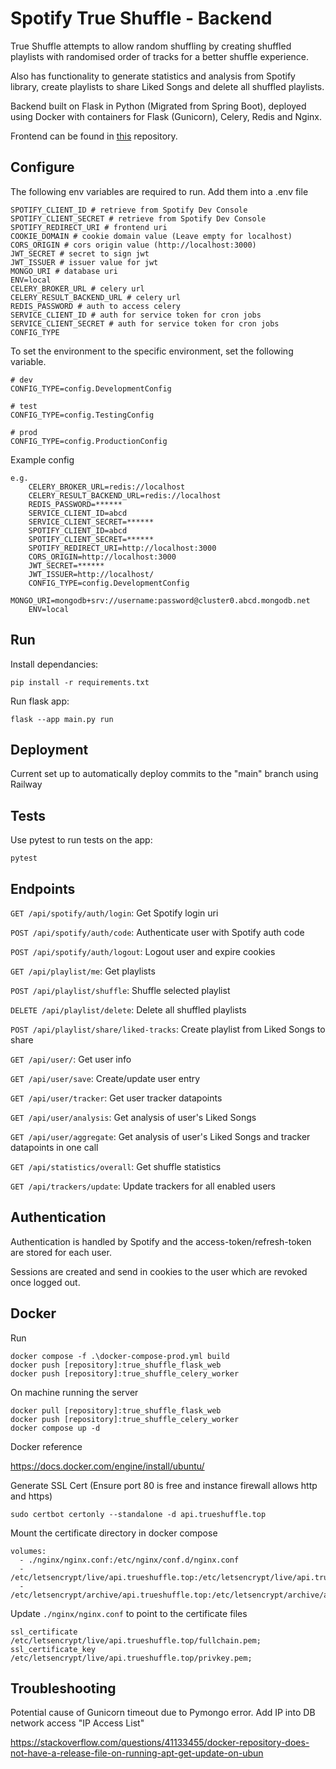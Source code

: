# Spotify True Shuffle - Backend

True Shuffle attempts to allow random shuffling by creating shuffled playlists with randomised order of tracks for a better shuffle experience.

Also has functionality to generate statistics and analysis from Spotify library, create playlists to share Liked Songs and delete all shuffled playlists.

Backend built on Flask in Python (Migrated from Spring Boot), deployed using Docker with containers for Flask (Gunicorn), Celery, Redis and Nginx.

Frontend can be found in [this](https://github.com/This-Is-Ko/spotify-true-shuffle-react) repository.

## Configure

The following env variables are required to run. Add them into a .env file

    SPOTIFY_CLIENT_ID # retrieve from Spotify Dev Console
    SPOTIFY_CLIENT_SECRET # retrieve from Spotify Dev Console
    SPOTIFY_REDIRECT_URI # frontend uri
    COOKIE_DOMAIN # cookie domain value (Leave empty for localhost)
    CORS_ORIGIN # cors origin value (http://localhost:3000)
    JWT_SECRET # secret to sign jwt
    JWT_ISSUER # issuer value for jwt
    MONGO_URI # database uri
    ENV=local
    CELERY_BROKER_URL # celery url
    CELERY_RESULT_BACKEND_URL # celery url
    REDIS_PASSWORD # auth to access celery
    SERVICE_CLIENT_ID # auth for service token for cron jobs
    SERVICE_CLIENT_SECRET # auth for service token for cron jobs
    CONFIG_TYPE

To set the environment to the specific environment, set the following variable.

    # dev
    CONFIG_TYPE=config.DevelopmentConfig

    # test
    CONFIG_TYPE=config.TestingConfig

    # prod
    CONFIG_TYPE=config.ProductionConfig

Example config
    
    e.g.
        CELERY_BROKER_URL=redis://localhost
        CELERY_RESULT_BACKEND_URL=redis://localhost
        REDIS_PASSWORD=******
        SERVICE_CLIENT_ID=abcd
        SERVICE_CLIENT_SECRET=******
        SPOTIFY_CLIENT_ID=abcd
        SPOTIFY_CLIENT_SECRET=******
        SPOTIFY_REDIRECT_URI=http://localhost:3000
        CORS_ORIGIN=http://localhost:3000
        JWT_SECRET=******
        JWT_ISSUER=http://localhost/
        CONFIG_TYPE=config.DevelopmentConfig
        MONGO_URI=mongodb+srv://username:password@cluster0.abcd.mongodb.net
        ENV=local
## Run

Install dependancies:
    
    pip install -r requirements.txt

Run flask app:

    flask --app main.py run

## Deployment

Current set up to automatically deploy commits to the "main" branch using Railway

## Tests

Use pytest to run tests on the app:

    pytest

## Endpoints

`GET /api/spotify/auth/login`: Get Spotify login uri

`POST /api/spotify/auth/code`: Authenticate user with Spotify auth code

`POST /api/spotify/auth/logout`: Logout user and expire cookies

`GET /api/playlist/me`: Get playlists

`POST /api/playlist/shuffle`: Shuffle selected playlist

`DELETE /api/playlist/delete`: Delete all shuffled playlists

`POST /api/playlist/share/liked-tracks`: Create playlist from Liked Songs to share

`GET /api/user/`: Get user info

`GET /api/user/save`: Create/update user entry

`GET /api/user/tracker`: Get user tracker datapoints

`GET /api/user/analysis`: Get analysis of user's Liked Songs

`GET /api/user/aggregate`: Get analysis of user's Liked Songs and tracker datapoints in one call

`GET /api/statistics/overall`: Get shuffle statistics

`GET /api/trackers/update`: Update trackers for all enabled users

## Authentication

Authentication is handled by Spotify and the access-token/refresh-token are stored for each user. 

Sessions are created and send in cookies to the user which are revoked once logged out.

## Docker

Run 

    docker compose -f .\docker-compose-prod.yml build
    docker push [repository]:true_shuffle_flask_web
    docker push [repository]:true_shuffle_celery_worker

On machine running the server

    docker pull [repository]:true_shuffle_flask_web
    docker push [repository]:true_shuffle_celery_worker
    docker compose up -d

Docker reference

https://docs.docker.com/engine/install/ubuntu/

Generate SSL Cert (Ensure port 80 is free and instance firewall allows http and https)

    sudo certbot certonly --standalone -d api.trueshuffle.top
    
Mount the certificate directory in docker compose
    
    volumes:
      - ./nginx/nginx.conf:/etc/nginx/conf.d/nginx.conf
      - /etc/letsencrypt/live/api.trueshuffle.top:/etc/letsencrypt/live/api.trueshuffle.top
      - /etc/letsencrypt/archive/api.trueshuffle.top:/etc/letsencrypt/archive/api.trueshuffle.top

Update `./nginx/nginx.conf` to point to the certificate files

    ssl_certificate /etc/letsencrypt/live/api.trueshuffle.top/fullchain.pem;
    ssl_certificate_key /etc/letsencrypt/live/api.trueshuffle.top/privkey.pem;

## Troubleshooting

Potential cause of Gunicorn timeout due to Pymongo error. Add IP into DB network access "IP Access List"

https://stackoverflow.com/questions/41133455/docker-repository-does-not-have-a-release-file-on-running-apt-get-update-on-ubun
